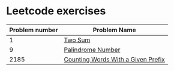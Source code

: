 # Leetcode exercises

| Problem number | Problem Name                       |
|----------------|------------------------------------|
| 1              | [Two Sum](https://github.com/julianoccm/leetcode/blob/main/solutions/TwoSum.kt) |
| 9              | [Palindrome Number](https://github.com/julianoccm/leetcode/blob/main/solutions/PalindromeNumber.kt)
| 2185           | [Counting Words With a Given Prefix](https://github.com/julianoccm/leetcode/blob/main/solutions/CountingWordsWithAGivenPrefix.kt) |

